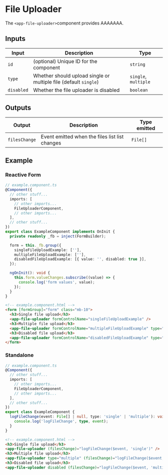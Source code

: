 # File Uploader

The `<app-file-uploader>`component provides AAAAAAA.

## Inputs

| Input      | Description                                                      | Type                 |
| ---------- | ---------------------------------------------------------------- | -------------------- |
| `id`       | (optional) Unique ID for the component                           | `string`             |
| `type`     | Whether should upload single or multiple file (default `single`) | `single`, `multiple` |
| `disabled` | Whether the file uploader is disabled                            | `boolean`            |

## Outputs

| Output        | Description                                    | Type emitted |
| ------------- | ---------------------------------------------- | ------------ |
| `filesChange` | Event emitted when the files list list changes | `File[]`     |

## Example

### Reactive Form

```typescript
// example.component.ts
@Component({
  // other stuff...
  imports: [
    // other imports...
    FileUploaderComponent,
    // other imports...
  ],
  // other stuff...
})
export class ExampleComponent implements OnInit {
  private readonly _fb = inject(FormBuilder);

  form = this._fb.group({
    singleFileUploadExample: [''],
    multipleFileUploadExample: [''],
    disabledFileUploadExample: [{ value: '', disabled: true }],
  });

  ngOnInit(): void {
    this.form.valueChanges.subscribe((value) => {
      console.log('form values', value);
    });
  }
}
```

```html
<!-- example.component.html -->
<form [formGroup]="form" class="mb-10">
  <h3>Single file upload</h3>
  <app-file-uploader formControlName="singleFileUploadExample" />
  <h3>Multiple file upload</h3>
  <app-file-uploader formControlName="multipleFileUploadExample" type="multiple" />
  <h3>Disabled file upload</h3>
  <app-file-uploader formControlName="disabledFileUploadExample" type="multiple" />
</form>
```

### Standalone

```typescript
// example.component.ts
@Component({
  // other stuff...
  imports: [
    // other imports...
    FileUploaderComponent,
    // other imports...
  ],
  // other stuff...
})
export class ExampleComponent {
  logFileChange(event: File[] | null, type: 'single' | 'multiple'): void {
    console.log('logFileChange', type, event);
  }
}
```

```html
<!-- example.component.html -->
<h3>Single file upload</h3>
<app-file-uploader (filesChange)="logFileChange($event, 'single')" />
<h3>Multiple file upload</h3>
<app-file-uploader type="multiple" (filesChange)="logFileChange($event, 'multiple')" />
<h3>Disabled file upload</h3>
<app-file-uploader disabled (filesChange)="logFileChange($event, 'multiple')" />
```
